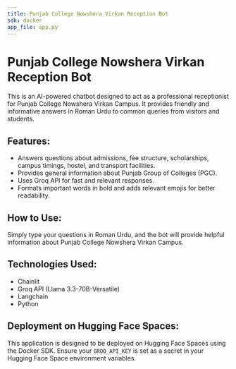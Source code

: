 ```yaml
---
title: Punjab College Nowshera Virkan Reception Bot
sdk: docker
app_file: app.py
---
```


# Punjab College Nowshera Virkan Reception Bot

This is an AI-powered chatbot designed to act as a professional receptionist for Punjab College Nowshera Virkan Campus. It provides friendly and informative answers in Roman Urdu to common queries from visitors and students.

## Features:
- Answers questions about admissions, fee structure, scholarships, campus timings, hostel, and transport facilities.
- Provides general information about Punjab Group of Colleges (PGC).
- Uses Groq API for fast and relevant responses.
- Formats important words in bold and adds relevant emojis for better readability.

## How to Use:
Simply type your questions in Roman Urdu, and the bot will provide helpful information about Punjab College Nowshera Virkan Campus.

## Technologies Used:
- Chainlit
- Groq API (Llama 3.3-70B-Versatile)
- Langchain
- Python

## Deployment on Hugging Face Spaces:
This application is designed to be deployed on Hugging Face Spaces using the Docker SDK. Ensure your `GROQ_API_KEY` is set as a secret in your Hugging Face Space environment variables.


